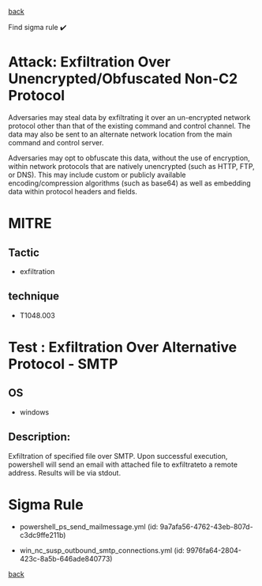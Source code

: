 
[back](../index.md)

Find sigma rule :heavy_check_mark: 

# Attack: Exfiltration Over Unencrypted/Obfuscated Non-C2 Protocol 

Adversaries may steal data by exfiltrating it over an un-encrypted network protocol other than that of the existing command and control channel. The data may also be sent to an alternate network location from the main command and control server. 

Adversaries may opt to obfuscate this data, without the use of encryption, within network protocols that are natively unencrypted (such as HTTP, FTP, or DNS). This may include custom or publicly available encoding/compression algorithms (such as base64) as well as embedding data within protocol headers and fields. 

# MITRE
## Tactic
  - exfiltration


## technique
  - T1048.003


# Test : Exfiltration Over Alternative Protocol - SMTP
## OS
  - windows


## Description:
Exfiltration of specified file over SMTP.
Upon successful execution, powershell will send an email with attached file to exfiltrateto a remote address. Results will be via stdout.


# Sigma Rule
 - powershell_ps_send_mailmessage.yml (id: 9a7afa56-4762-43eb-807d-c3dc9ffe211b)

 - win_nc_susp_outbound_smtp_connections.yml (id: 9976fa64-2804-423c-8a5b-646ade840773)



[back](../index.md)
